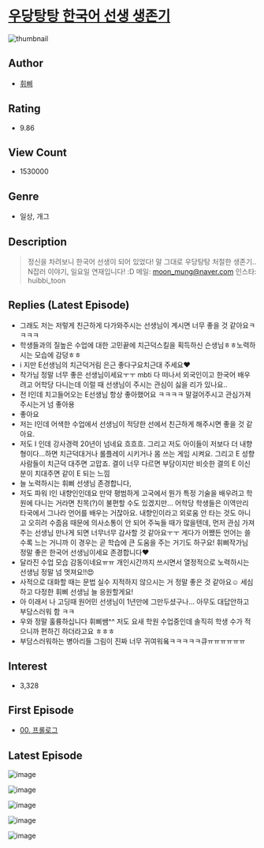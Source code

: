 # [우당탕탕 한국어 선생 생존기](https://comic.naver.com/bestChallenge/list?titleId=771340)
![thumbnail](https://image-comic.pstatic.net/user_contents_data/challenge_comic/2023/05/06/288163/upload_3906653209072068144_480x623.jpeg)

## Author
- [휘삐](https://comic.naver.com/artistTitle?id=288163)

## Rating
- 9.86

## View Count
- 1530000

## Genre
- 일상, 개그

## Description
> 정신을 차려보니 한국어 선생이 되어 있었다! 말 그대로 우당탕탕 처절한 생존기.. N잡러 이야기, 일요일 연재입니다! :D 메일: moon_mung@naver.com 인스타: huibbi_toon

## Replies (Latest Episode)
- 그래도 저는 저렇게 친근하게 다가와주시는 선생님이 계시면 너무 좋을 것 같아요ㅋㅋㅋㅋ
- 학생들과의 질높은 수업에 대한 고민끝에 치근덕스킬을 획득하신 슨생님ㅎㅎ노력하시는 모습에 감덩ㅎㅎ
- i 지만 E선생님의 치근덕거림 은근 좋다구요치근대 주세요♥
- 작가님 정말 너무 좋은 선생님이세요ㅜㅜ mbti 다 떠나서 외국인이고 한국어 배우려고 어학당 다니는데 이럴 때 선생님이 주시는 관심이 싫을 리가 있나요..
- 전 I인데 치고들어오는 E선생님 항상 좋아했어요 ㅋㅋㅋㅋ 말걸어주시고 관심가져주시는거 넘 좋아용
- 좋아요
- 저는 I인데 어색한 수업에서 선생님이 적당한 선에서 친근하게 해주시면 좋을 것 같아요.
- 저도 I 인데 강사경력 20년이 넘네요 흐흐흐. 그리고 저도 아이들이 저보다 더 내향형이다...하면 치근덕대거나 롤플레이 시키거나 몸 쓰는 게임 시켜요. 그리고 E 성향 사람들이 치근덕 대주면 고맙죠. 결이 너무 다르면 부담이지만 비슷한 결의 E 이신 분이 치대주면 같이 E 되는 느낌
- 늘 노력하시는 휘삐 선생님 존경합니다,
- 저도 파워 I인 내향인인데요 만약 평범하게 고국에서 뭔가 특정 기술을 배우려고 학원에 다니는 거라면 친목(?)이 불편할 수도 있겠지만... 어학당 학생들은 이역만리 타국에서 그나라 언어를 배우는 거잖아요. 내향인이라고 외로움 안 타는 것도 아니고 오히려 수줍음 때문에 의사소통이 안 되어 주눅들 때가 많을텐데, 먼저 관심 가져주는 선생님 만나게 되면 너무너무 감사할 것 같아요ㅜㅜ 게다가 어쨌든 언어는 쓸수록 느는 거니까 이 경우는 곧 학습에 큰 도움을 주는 거기도 하구요! 휘삐작가님 정말 좋은 한국어 선생님이세요 존경합니다❤
- 달라진 수업 모습 감동이네요ㅠㅠ 개인시간까지 쓰시면서 열정적으로 노력하시는 선생님 정말 넘 멋져요!!😍
- 사적으로 대화할 때는 문법 실수 지적하지 않으시는 거 정말 좋은 것 같아요☺️ 세심하고 다정한 휘삐 선생님 늘 응원할게요!
- 아 이래서 나 고딩때 원어민 선생님이 1년만에 그만두셨구나... 아무도 대답안하고 부담스러워 함 ㅋㅋ
- 우와 정말 훌륭하십니다 휘삐쌤^^ 저도 요새 학원 수업중인데 솔직히 학생 수가 적으니까 편하긴 하더라고요 ㅎㅎㅎ
- 부담스러워하는 병아리들 그림이 진짜 너무 귀여워욬ㅋㅋㅋㅋㅋ큐ㅠㅠㅠㅠㅠㅠ

## Interest
- 3,328

## First Episode
- [00. 프롤로그](https://comic.naver.com/bestChallenge/detail?titleId=771340&no=1)

## Latest Episode
![image](https://image-comic.pstatic.net/user_contents_data/challenge_comic/2023/05/21/288163/upload_3835159665351811428.jpeg)

![image](https://image-comic.pstatic.net/user_contents_data/challenge_comic/2023/05/21/288163/upload_3833470596448544304.jpeg)

![image](https://image-comic.pstatic.net/user_contents_data/challenge_comic/2023/05/21/288163/upload_3774915215572165431.jpeg)

![image](https://image-comic.pstatic.net/user_contents_data/challenge_comic/2023/05/21/288163/upload_3977634386357532214.jpeg)

![image](https://image-comic.pstatic.net/user_contents_data/challenge_comic/2023/05/21/288163/upload_3978761187452205154.jpeg)
